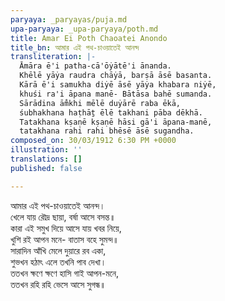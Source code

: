 ```yaml
---
paryaya: _paryayas/puja.md
upa-paryaya: _upa-paryaya/poth.md
title: Amar Ei Poth Chaoatei Anondo
title_bn: আমার এই পথ-চাওয়াতেই আনন্দ
transliteration: |-
  Āmāra ē'i patha-cā'ōẏātē'i ānanda.
  Khēlē yāẏa raudra chāẏā, barṣā āsē basanta.
  Kārā ē'i samukha diẏē āsē yāẏa khabara niẏē,
  khuśi ra'i āpana manē- Bātāsa bahē sumanda.
  Sārādina ām̐khi mēlē duẏārē raba ēkā,
  śubhakhana haṭhāṯ ēlē takhani pāba dēkhā.
  Tatakhana kṣaṇē kṣaṇē hāsi gā'i āpana-manē,
  tatakhana rahi rahi bhēsē āsē sugandha.
composed_on: 30/03/1912 6:30 PM +0000
illustration: ''
translations: []
published: false

---
```

আমার এই পথ-চাওয়াতেই আনন্দ।  
 খেলে যায় রৌদ্র ছায়া, বর্ষা আসে বসন্ত॥  
 কারা এই সমুখ দিয়ে আসে যায় খবর নিয়ে,  
 খুশি রই আপন মনে- বাতাস বহে সুমন্দ॥  
 সারাদিন আঁখি মেলে দুয়ারে রব একা,  
 শুভখন হঠাৎ এলে তখনি পাব দেখা।  
 ততখন ক্ষণে ক্ষণে হাসি গাই আপন-মনে,  
 ততখন রহি রহি ভেসে আসে সুগন্ধ॥